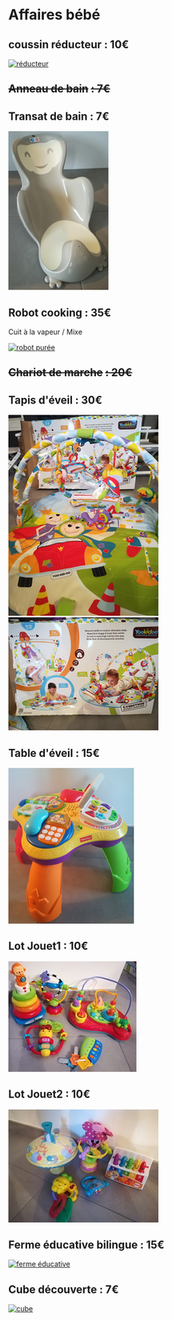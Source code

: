 # **Affaires bébé**

## **coussin réducteur** : 10€
[![réducteur](https://github.com/AudePl/Affaire-b-b-/blob/main/images/r%C3%A9ducteur-small.png)](https://github.com/AudePl/Affaire-b-b-/blob/main/images/r%C3%A9ducteur.png)

## **~~Anneau de bain~~** ~~: 7€~~

## **Transat de bain** : 7€
[![transat de bain](https://github.com/AudePl/Affaire-b-b-/blob/main/images/transat%20bain-small.png)](https://github.com/AudePl/Affaire-b-b-/blob/main/images/transat%20bain.png)

## **Robot cooking** : 35€
Cuit à la vapeur / Mixe

[![robot purée](https://github.com/AudePl/Affaire-b-b-/blob/main/images/robot%20pur%C3%A9e2-small.png)](https://github.com/AudePl/Affaire-b-b-/blob/main/images/robot%20pur%C3%A9e2.png)

## **~~Chariot de marche~~** ~~: 20€~~

## **Tapis d'éveil** : 30€
[![tapis1](https://github.com/AudePl/Affaire-b-b-/blob/main/images/tapis%20eveil%201-small.png)](https://github.com/AudePl/Affaire-b-b-/blob/main/images/tapis%20eveil%201.png)
[![tapis2](https://github.com/AudePl/Affaire-b-b-/blob/main/images/tapis%20eveil%202-small.png)](https://github.com/AudePl/Affaire-b-b-/blob/main/images/tapis%20eveil%202.png)

## **Table d'éveil** : 15€
[![table](https://github.com/AudePl/Affaire-b-b-/blob/main/images/table%20eveil-small.png)](https://github.com/AudePl/Affaire-b-b-/blob/main/images/table%20eveil.png)

## **Lot Jouet1** : 10€
[![lot jouet1](https://github.com/AudePl/Affaire-b-b-/blob/main/images/lot%20jouet%201-small.png)](https://github.com/AudePl/Affaire-b-b-/blob/main/images/lot%20jouet%201.png)
## **Lot Jouet2** : 10€
[![lot jouet2](https://github.com/AudePl/Affaire-b-b-/blob/main/images/lot%20jouet%202-small.png)](https://github.com/AudePl/Affaire-b-b-/blob/main/images/lot%20jouet%202.png)

## **Ferme éducative bilingue** : 15€
[![ferme éducative](https://github.com/AudePl/Affaire-b-b-/blob/main/images/jeu%20%C3%A9veil3-small.png)](https://github.com/AudePl/Affaire-b-b-/blob/main/images/jeu%20%C3%A9veil3.png)

## **Cube découverte** : 7€
[![cube](https://github.com/AudePl/Affaire-b-b-/blob/main/images/jeu%20%C3%A9veil4-small.png)](https://github.com/AudePl/Affaire-b-b-/blob/main/images/jeu%20%C3%A9veil4.png)
